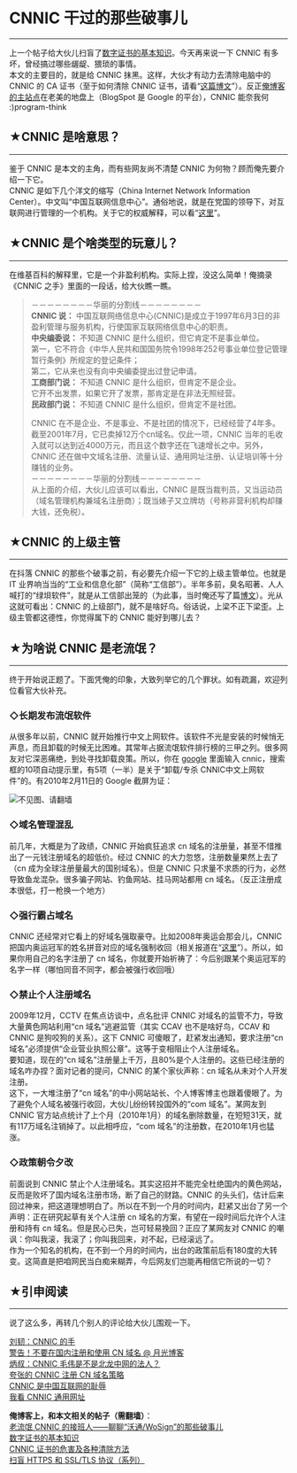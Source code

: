 # CNNIC 干过的那些破事儿 

-----

 上一个帖子给大伙儿扫盲了[数字证书的基本知识](https://program-think.blogspot.com/2010/02/introduce-digital-certificate-and-ca.html)。今天再来说一下 CNNIC 有多坏，曾经搞过哪些龌龊、猥琐的事情。  
 本文的主要目的，就是给 CNNIC 抹黑。这样，大伙才有动力去清除电脑中的 CNNIC 的 CA 证书（至于如何清除 CNNIC 证书，请看“[这篇博文](https://program-think.blogspot.com/2010/02/remove-cnnic-cert.html)”）。反正[俺博客的主站点](https://program-think.blogspot.com/)在老美的地盘上（BlogSpot 是 Google 的平台），CNNIC 能奈我何 :)program-think  
   
   
 ## ★CNNIC 是啥意思？
------------

  
 鉴于 CNNIC 是本文的主角，而有些网友尚不清楚 CNNIC 为何物？顾而俺先要介绍一下它。  
 CNNIC 是如下几个洋文的缩写（China Internet Network Information Center）。中文叫“中国互联网信息中心”。通俗地说，就是在党国的领导下，对互联网进行管理的一个机构。关于它的权威解释，可以看“[这里](https://zh.wikipedia.org/wiki/%E4%B8%AD%E5%9C%8B%E4%BA%92%E8%81%AF%E7%B6%B2%E7%B5%A1%E4%BF%A1%E6%81%AF%E4%B8%AD%E5%BF%83)”。  
   
   
 ## ★CNNIC 是个啥类型的玩意儿？
-----------------

  
 在维基百科的解释里，它是一个非盈利机构。实际上捏，没这么简单！俺摘录《CNNIC 之手》里面的一段话，给大伙瞧一瞧。  
   
 
> －－－－－－－－华丽的分割线－－－－－－－－  
>  **CNNIC 说：** 
>  中国互联网络信息中心(CNNIC)是成立于1997年6月3日的非盈利管理与服务机构，行使国家互联网络信息中心的职责。  
>  **中央编委说：** 
>  不知道 CNNIC 是什么组织，但它肯定不是事业单位。  
>  第一，它不符合《中华人民共和国国务院令1998年252号事业单位登记管理暂行条例》所规定的登记条件；  
>  第二，它从来也没有向中央编委提出过登记申请。  
>  **工商部门说：** 
>  不知道 CNNIC 是什么组织，但肯定不是企业。  
>  它开不出发票，如果它开了发票，那肯定是在非法无照经营。  
>  **民政部门说：** 
>  不知道 CNNIC 是什么组织，但肯定不是社团。  
>    
>  CNNIC 在不是企业、不是事业、不是社团的情况下，已经经营了4年多。截至2001年7月，它已卖掉12万个cn域名。仅此一项，CNNIC 当年的毛收入就可以达到近4000万元，而且这个数字还在飞速增长之中。另外，CNNIC 还在做中文域名注册、流量认证、通用网址注册、认证培训等十分赚钱的业务。  
>  －－－－－－－－华丽的分割线－－－－－－－－  
 从上面的介绍，大伙儿应该可以看出，CNNIC 是既当裁判员，又当运动员（域名管理机构兼域名注册商）；既当婊子又立牌坊（号称非营利机构却赚大钱，还免税）。  
   
   
 ## ★CNNIC 的上级主管
------------

  
 在抖落 CNNIC 的那些个破事之前，有必要先介绍一下它的上级主管单位。也就是 IT 业界响当当的“工业和信息化部”（简称“工信部”）。半年多前，臭名昭著、人人喊打的“绿垻软件”，就是从工信部出笼的（为此事，当时俺还写了篇[博文](https://program-think.blogspot.com/2009/06/writing-something-with-polity.html)）。光从这就可看出：CNNIC 的上级部门，就不是啥好鸟。俗话说，上梁不正下梁歪。上级主管都这德性，你觉得属下的 CNNIC 能好到哪儿去？  
   
   
 ## ★为啥说 CNNIC 是老流氓？
----------------

  
 终于开始说正题了。下面凭俺的印象，大致列举它的几个罪状。如有疏漏，欢迎列位看官大伙补充。  
   
 ### ◇长期发布流氓软件

  
 从很多年以前，CNNIC 就开始推行中文上网软件。该软件不光是安装的时候悄无声息，而且卸载的时候无比困难。其常年占据流氓软件排行榜的三甲之列。很多网友对它深恶痛绝，到处寻找卸载良策。所以，你在 [google](http://www.google.cn/) 里面输入 cnnic，搜索框的10项自动提示里，有5项（一半）是关于“卸载/专杀 CNNIC中文上网软件”的。有2010年2月11日的 Google 截屏为证：  
   
 ![不见图、请翻墙](https://lh3.googleusercontent.com/IL0wTvQcfU1xjKPlovIJlm6IIQucV7US-jHf11r-1EqESuUD1AAii-Pb__DjXz7m_PXlyoJghBq8ItYeyp3Jvp36d6e5-TYq6Q3OTaDZ5zJCCUkbq3o1eD_--YKSb-OE89eDq9tO)  
 ### ◇域名管理混乱

  
 前几年，大概是为了政绩，CNNIC 开始疯狂追求 cn 域名的注册量，甚至不惜推出了一元钱注册域名的超低价。经过 CNNIC 的大力忽悠，注册数量果然上去了（cn 成为全球注册量最大的国别域名）。但是 CNNIC 只求量不求质的行为，必然导致鱼龙混杂。很多骗子网站、钓鱼网站、挂马网站都用 cn 域名。（反正注册成本很低，打一枪换一个地方）  
   
 ### ◇强行霸占域名

  
 CNNIC 还经常对它看上的好域名强取豪夺。比如2008年奥运会那会儿，CNNIC 把国内奥运冠军的姓名拼音对应的域名强制收回（相关报道在“[这里](http://www.cnbeta.com/articles/62209.htm)”）。所以，如果你用自己的名字注册了 cn 域名，你就要开始祈祷了：今后别跟某个奥运冠军的名字一样（哪怕同音不同字，都会被强行收回哦）  
   
 ### ◇禁止个人注册域名

  
 2009年12月，CCTV 在焦点访谈中，点名批评 CNNIC 对域名的监管不力，导致大量黄色网站利用“cn 域名”逃避监管（其实 CCAV 也不是啥好鸟，CCAV 和 CNNIC 是狗咬狗的关系）。这下 CNNIC 可傻眼了，赶紧发出通知，要求注册“cn 域名”必须提供“企业营业执照公章”。这等于变相阻止个人注册域名。  
 要知道，现在的“cn 域名”注册量上千万，且80%是个人注册的。这些已经注册的域名咋办捏？面对记者的提问，CNNIC 的某个家伙声称：cn 域名从未对个人开发注册。  
 这下，一大堆注册了“cn 域名”的中小网站站长、个人博客博主也跟着傻眼了。为了避免个人域名被强行收回，大伙儿纷纷转投国外的“com 域名”。某网友到 CNNIC 官方站点统计了上个月（2010年1月）的域名删除数量，在短短31天，就有117万域名注销掉了。以此相呼应，“com 域名”的注册数，在2010年1月也猛涨。  
   
 ### ◇政策朝令夕改

  
 前面说到 CNNIC 禁止个人注册域名。其实这招并不能完全杜绝国内的黄色网站，反而是败坏了国内域名注册市场，断了自己的财路。CNNIC 的头头们，估计后来回过神来，把这道理想明白了。所以在不到一个月的时间内，赶紧又出台了另一个声明：正在研究起草有关个人注册 cn 域名的方案，有望在一段时间后允许个人注册和持有 cn 域名。但是民心已失，岂可轻易挽回？正应了某网友对 CNNIC 的嘲讽：你叫我滚，我滚了；你叫我回来，对不起，已经滚远了。  
 作为一个知名的机构，在不到一个月的时间内，出台的政策前后有180度的大转变。这简直是把咱网民当白痴来糊弄，今后网友们岂能再相信它所说的一切？  
   
   
 ## ★引申阅读
-----

  
 说了这么多，再转几个别人的评论给大伙儿围观一下。  
   
 [刘韧：CNNIC 的手](http://home.donews.com/donews/article/5/52629.html)  
 [警告！不要在国内注册和使用 CN 域名 @ 月光博客](http://www.williamlong.info/archives/1654.html)  
 [炳叔：CNNIC 毛伟是不是北龙中网的法人？](http://blog.donews.com/bingshu/archive/2009/11/18/1573192.aspx)  
 [夸张的 CNNIC 注册 CN 域名策略](http://ipv1.blog.sohu.com/139373285.html)  
 [CNNIC 是中国互联网的耻辱](http://www.tianya.cn/publicforum/content/itinfo/85461/1/0/1.shtml)  
 [我看 CNNIC 通用网址](http://home.donews.com/donews/article/7/70226.html)  
   
   
 **俺博客上，和本文相关的帖子（需翻墙）**：  
 [老流氓 CNNIC 的接班人——聊聊“沃通/WoSign”的那些破事儿](https://program-think.blogspot.com/2016/09/About-WoSign.html)  
 [数字证书的基本知识](https://program-think.blogspot.com/2010/02/introduce-digital-certificate-and-ca.html)  
 [CNNIC 证书的危害及各种清除方法](https://program-think.blogspot.com/2010/02/remove-cnnic-cert.html)  
 [扫盲 HTTPS 和 SSL/TLS 协议（系列）](https://program-think.blogspot.com/2014/11/https-ssl-tls-0.html) 
